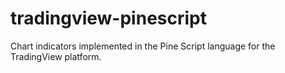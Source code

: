 # tradingview-pinescript
Chart indicators implemented in the Pine Script language for the TradingView platform.
